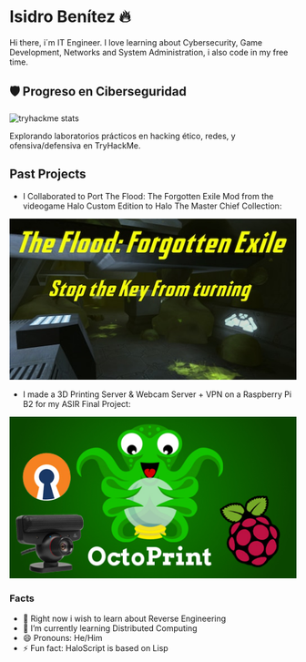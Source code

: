 # Isidro Benítez 🔥
Hi there, i´m IT Engineer. I love learning about Cybersecurity, Game Development, Networks and System Administration, i also code in my free time.

## 🛡️ Progreso en Ciberseguridad

![tryhackme stats](https://raw.githubusercontent.com/isi4fire/isi4fire/master/assets/thm_propic.png)

Explorando laboratorios prácticos en hacking ético, redes, y ofensiva/defensiva en TryHackMe.

## Past Projects
- I Collaborated to Port The Flood: The Forgotten Exile Mod from the videogame Halo Custom Edition to Halo The Master Chief Collection:
  
[![STKFT](https://github.com/isifire/isifire/blob/main/stkft.jpeg)](https://steamcommunity.com/sharedfiles/filedetails/?id=2938702672)


- I made a 3D Printing Server & Webcam Server + VPN on a Raspberry Pi B2 for my ASIR Final Project:
  
[![PFC](https://github.com/isifire/isifire/blob/main/pfc.jpg)](https://www.linkedin.com/in/isidro-ben%C3%ADtez-zapico-1a0412188/details/projects/1703805726165/single-media-viewer/?profileId=ACoAACwzD4gBCkqgN3rfRgv431dVPmH_nKNpQv8)

### Facts
- 🔭 Right now i wish to learn about Reverse Engineering
- 🌱 I’m currently learning Distributed Computing
- 😄 Pronouns: He/Him
- ⚡ Fun fact: HaloScript is based on Lisp


